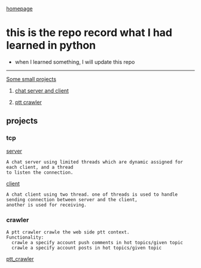 [homepage](https://github.com/n3k0fi5t/)
# this is the repo record what I had learned in python
- when I learned something, I will update this repo

---
[Some small projects](#projects)
1. [chat server and client](#tcp)

2. [ptt crawler](#crawler)

## projects
### tcp
[server](https://github.com/n3k0fi5t/pythonLearn/blob/master/tcp_chat_server.py)
```
A chat server using limited threads which are dynamic assigned for each client, and a thread
to listen the connection.
```
[client](https://github.com/n3k0fi5t/pythonLearn/blob/master/simple_client.py)
```
A chat client using two thread. one of threads is used to handle sending connection between server and the client,
another is used for receiving.
```

### crawler
```
A ptt crawler crawle the web side ptt context.
Functionality:
  crawle a specify account push comments in hot topics/given topic
  crawle a specify account posts in hot topics/given topic
```
[ptt_crawler](https://github.com/n3k0fi5t/pythonLearn/blob/master/ptt_crawler.py)
